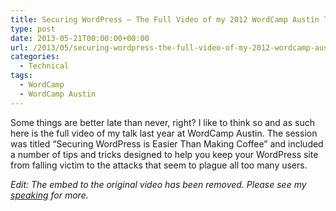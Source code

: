 ```yaml
---
title: Securing WordPress – The Full Video of my 2012 WordCamp Austin Talk
type: post
date: 2013-05-21T00:00:00+00:00
url: /2013/05/securing-wordpress-the-full-video-of-my-2012-wordcamp-austin-talk/
categories:
  - Technical
tags:
  - WordCamp
  - WordCamp Austin
---
```


Some things are better late than never, right? I like to think so and as such here is the full video of my talk last year at WordCamp Austin. The session was titled “Securing WordPress is Easier Than Making Coffee” and included a number of tips and tricks designed to help you keep your WordPress site from falling victim to the attacks that seem to plague all too many users.

*Edit: The embed to the original video has been removed. Please see my [speaking](/speaking) for more.*